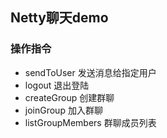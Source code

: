 ## Netty聊天demo
### 操作指令
- sendToUser 发送消息给指定用户
- logout 退出登陆
- createGroup 创建群聊
- joinGroup 加入群聊
- listGroupMembers 群聊成员列表